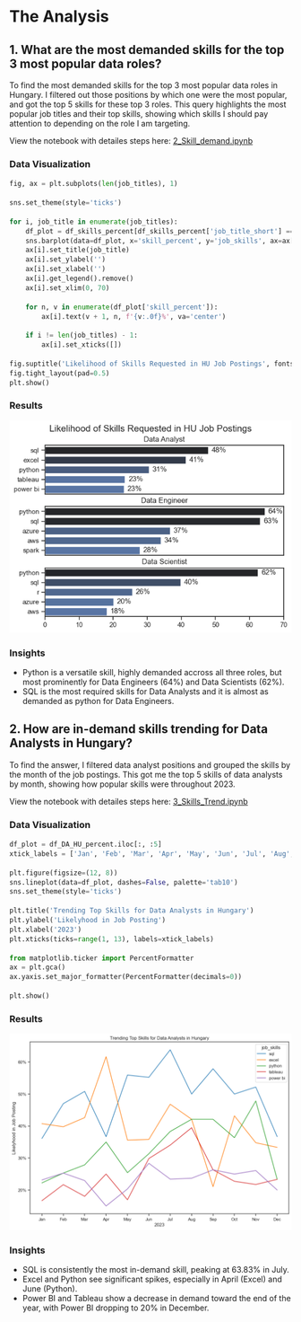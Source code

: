 # The Analysis

## 1. What are the most demanded skills for the top 3 most popular data roles?

To find the most demanded skills for the top 3 most popular data roles in Hungary. I filtered out those positions by which one were the most popular, and got the top 5 skills for these top 3 roles. This query highlights the most popular job titles and their top skills, showing which skills I should pay attention to depending on the role I am targeting.

View the notebook with detailes steps here:
[2_Skill_demand.ipynb](3_Projects/2_Skill_Demand.ipynb)

### Data Visualization

```python
fig, ax = plt.subplots(len(job_titles), 1)

sns.set_theme(style='ticks')

for i, job_title in enumerate(job_titles):
    df_plot = df_skills_percent[df_skills_percent['job_title_short'] == job_title].head(5)
    sns.barplot(data=df_plot, x='skill_percent', y='job_skills', ax=ax[i], hue='skill_count', palette='dark:b_r')
    ax[i].set_title(job_title)
    ax[i].set_ylabel('')
    ax[i].set_xlabel('')
    ax[i].get_legend().remove()
    ax[i].set_xlim(0, 70)

    for n, v in enumerate(df_plot['skill_percent']):
        ax[i].text(v + 1, n, f'{v:.0f}%', va='center')
    
    if i != len(job_titles) - 1:
        ax[i].set_xticks([])

fig.suptitle('Likelihood of Skills Requested in HU Job Postings', fontsize=15)
fig.tight_layout(pad=0.5)
plt.show()
```

### Results

![Visualization of Top Skills for Data Professionals](3_Projects/images/skill_demand_all_roles.png)

### Insights

- Python is a versatile skill, highly demanded accross all three roles, but most prominently for Data Engineers (64%) and Data Scientists (62%).
- SQL is the most required skills for Data Analysts and it is almost as demanded as python for Data Engineers.

## 2. How are in-demand skills trending for Data Analysts in Hungary?

To find the answer, I filtered data analyst positions and grouped the skills by the month of the job postings. This got me the top 5 skills of data analysts by month, showing how popular skills were throughout 2023.

View the notebook with detailes steps here:
[3_Skills_Trend.ipynb](3_Projects/3_Skills_Trend.ipynb)

### Data Visualization

```python
df_plot = df_DA_HU_percent.iloc[:, :5]
xtick_labels = ['Jan', 'Feb', 'Mar', 'Apr', 'May', 'Jun', 'Jul', 'Aug', 'Sep', 'Oct', 'Nov', 'Dec']

plt.figure(figsize=(12, 8))
sns.lineplot(data=df_plot, dashes=False, palette='tab10')
sns.set_theme(style='ticks')

plt.title('Trending Top Skills for Data Analysts in Hungary')
plt.ylabel('Likelyhood in Job Posting')
plt.xlabel('2023')
plt.xticks(ticks=range(1, 13), labels=xtick_labels)

from matplotlib.ticker import PercentFormatter
ax = plt.gca()
ax.yaxis.set_major_formatter(PercentFormatter(decimals=0))

plt.show()
```

### Results

![Visualization of in-demand skills for Data Analysts in Hungary](3_Projects/images/skills_trend_da_hu.png)

### Insights

- SQL is consistently the most in-demand skill, peaking at 63.83% in July.
- Excel and Python see significant spikes, especially in April (Excel) and June (Python).
- Power BI and Tableau show a decrease in demand toward the end of the year, with Power BI dropping to 20% in December.
